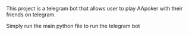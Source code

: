 This project is a telegram bot that allows user to play AApoker with their friends on telegram. 

Simply run the main python file to run the telegram bot
